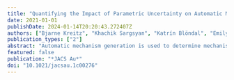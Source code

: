 ```yaml
---
title: "Quantifying the Impact of Parametric Uncertainty on Automatic Mechanism Generation for CO2 Hydrogenation on Ni(111)"
date: 2021-01-01
publishDate: 2024-01-14T20:20:43.272407Z
authors: ["Bjarne Kreitz", "Khachik Sargsyan", "Katrín Blöndal", "Emily J. Mazeau", "Richard H. West", "Gregor D. Wehinger", "Thomas Turek", "C. Franklin Goldsmith"]
publication_types: ["2"]
abstract: "Automatic mechanism generation is used to determine mechanisms for the CO2 hydrogenation on Ni(111) in a two-stage process while considering the correlated uncertainty in DFT-based energetic parameters systematically. In a coarse stage, all the possible chemistry is explored with gas-phase products down to the ppb level, while a refined stage discovers the core methanation submechanism. Five thousand unique mechanisms were generated, which contain minor perturbations in all parameters. Global uncertainty assessment, global sensitivity analysis, and degree of rate control analysis are performed to study the effect of this parametric uncertainty on the microkinetic model predictions. Comparison of the model predictions with experimental data on a Ni/SiO2 catalyst find a feasible set of microkinetic mechanisms within the correlated uncertainty space that are in quantitative agreement with the measured data, without relying on explicit parameter optimization. Global uncertainty and sensitivity analyses provide tools to determine the pathways and key factors that control the methanation activity within the parameter space. Together, these methods reveal that the degree of rate control approach can be misleading if parametric uncertainty is not considered. The procedure of considering uncertainties in the automated mechanism generation is not unique to CO2 methanation and can be easily extended to other challenging heterogeneously catalyzed reactions."
featured: false
publication: "*JACS Au*"
doi: "10.1021/jacsau.1c00276"
---
```


